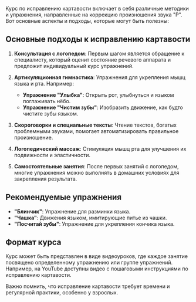 Курс по исправлению картавости включает в себя различные методики и упражнения, направленные на коррекцию произношения звука "Р". Вот основные аспекты и подходы, которые могут быть полезны:

## Основные подходы к исправлению картавости

1. **Консультация с логопедом**: Первым шагом является обращение к специалисту, который оценит состояние речевого аппарата и предложит индивидуальный курс упражнений.

2. **Артикуляционная гимнастика**: Упражнения для укрепления мышц языка и рта. Например:
   - **Упражнение "Улыбка"**: Открыть рот, улыбнуться и языком поглаживать нёбо.
   - **Упражнение "Чистим зубы"**: Изобразить движение, как будто чистите зубы языком.

3. **Скороговорки и специальные тексты**: Чтение текстов, богатых проблемными звуками, помогает автоматизировать правильное произношение.

4. **Логопедический массаж**: Стимуляция мышц рта для улучшения их подвижности и эластичности.

5. **Самостоятельные занятия**: После первых занятий с логопедом, многие упражнения можно выполнять в домашних условиях для закрепления результата.

## Рекомендуемые упражнения

- **"Блинчик"**: Упражнение для разминки языка.
- **"Чашка"**: Движения языком, имитирующие питье из чашки.
- **"Посчитай зубы"**: Упражнение для укрепления кончика языка.

## Формат курса

Курс может быть представлен в виде видеоуроков, где каждое занятие посвящено определенному упражнению или группе упражнений. Например, на YouTube доступны видео с пошаговыми инструкциями по исправлению картавости. 

Важно помнить, что исправление картавости требует времени и регулярной практики, особенно у взрослых.
